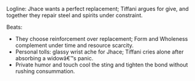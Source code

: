 ﻿---
series: 1
novella: 1
file: S1N1_CH06
type: chapter
pov: Tiffani
setting: Cracked bridgeâ€‘plate
word_target_min: 1201
word_target_max: 2299
status: outline
---
Logline: Jhace wants a perfect replacement; Tiffani argues for give, and together they repair steel and spirits under constraint.

Beats:
- They choose reinforcement over replacement; Form and Wholeness complement under time and resource scarcity.
- Personal tolls: glassy wrist ache for Jhace; Tiffani cries alone after absorbing a widowâ€™s panic.
- Private humor and touch cool the sting and tighten the bond without rushing consummation.